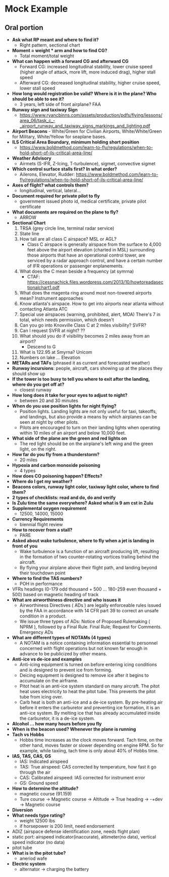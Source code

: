 # Mock Example

## Oral portion
- **Ask what RP meant and where to find it?**
  - Right pattern, sectional chart
- **Moment = weight * arm and how to find CG?**
  - Total moment/total weight
- **What can happen with a forward CG and afterward CG**
  - Forward CG: increased longitudinal stability, lower cruise speed (higher angle of attack, more lift, more induced drag), higher stall speed
  - Afterward CG: decreased longitudinal stability, higher cruise speed, lower stall speed
- **How long would registration be valid? Where is it in the plane? Who should be able to see it?**
  - 3 years, left side of front airplane? FAA 
- **Runway sign and taxiway Sign**
  - https://www.ryancbinns.com/assets/production/pdfs/flying/lessons/area_06/task_c_-_airport_runway_and_taxiway_signs_markings_and_lighting.pdf
- **Airport Beacons** - White/Green for Civilian Airports, White/White/Green for Military, White/Yellow for seaplane bases.
- **ILS Critical Area Boundary, minimum holding short position**
  - https://www.boldmethod.com/learn-to-fly/regulations/when-to-hold-short-of-ils-critical-area-line/
- **Weather Advisory**
  - Airmets (S-IFR, Z-Icing, T-turbulence), sigmet, convective sigmet
- **Which control surface stalls first? In what order?**
  - Ailerons, Elevator, Rudder: https://www.boldmethod.com/learn-to-fly/regulations/when-to-hold-short-of-ils-critical-area-line/
- **Axes of flight? what controls them?**
  - longitudinal, vertical, lateral...
- **Document required for private pilot to fly**
  - government issued photo id, medical certificate, private pilot certificate
- **What documents are required on the plane to fly?**
  - ARROW
- **Sectional Chart**
  1. TRSA (grey circle line, terminal radar service)
  2. State line
  3. How tall are all class C airspace? MSL or AGL? 
     - Class C airspace is generally airspace from the surface to 4,000 feet above the airport elevation (charted in MSL) surrounding those airports that have an operational control tower, are serviced by a radar approach control, and have a certain number of IFR operations or passenger enplanements.
  4. What does the C mean beside a frequency (at symrna)
     - CTAF: https://cessnachick.files.wordpress.com/2013/10/howtoreadasectionalchart1.pdf
  5. What does the magenta ring around most non-towered airports mean? Instrument approaches
  6. Know atlanta's airspace. How to get into airports near atlanta without contacting Atlanta ATC
  7. Special use airspaces (warning, prohibited, alert, MOA) There's 7 in total, which needs permission, which doesn't
  8. Can you go into Knoxville Class C at 2 miles visibility? SVFR?
  9. Can I request SVFR at night? ??
  10. What should you do if visibility becomes 2 miles away from an airport? 
      - Descend to G
  11. What is 122.95 at Smyrna? Unicom
  12. Numbers on lake ... Elevation
- **METARs and TAFs** (phrased it as current and forecasted weather)
- **Runway incursions**: people, aircraft, cars showing up at the places they should show up
- **If the tower is too busy to tell you where to exit after the landing, where do you get off at?**
  - closest runway
- **How long does it take for your eyes to adjust to night?**
  - between 20 and 30 minutes
- **When do you use position lights for night flying?**
  - Position lights. Landing lights are not only useful for taxi, takeoffs, and landings, but also provide a means by which airplanes can be seen at night by other pilots. 
  - Pilots are encouraged to turn on their landing lights when operating within 10 miles of an airport and below 10,000 feet.
- **What side of the plane are the green and red lights on**
  - The red light should be on the airplane's left wing and the green light, on the right.
- **How far do you fly from a thunderstorm?**
  - 20 miles
- **Hypoxia and carbon monoxide poisoning**
  - 4 types
- **How does CO poisoning happen? Effects?**
- **Where do I get my weather?**
- **Beacons colors, runway light color, taxiway light color, where to find them?**
- **2 types of checklists: read and do, do and verify**
- **Is Zulu time the same everywhere? Asked what is 9 am cst in Zulu**
- **Supplemental oxygen requirement**
  - 12500, 14000, 15000
- **Currency Requirements**
  - biennial flight review
- **How to recover from a stall?**
  - PARE 
- **Asked about wake turbulence, where to fly when a jet is landing in front of you**
  - Wake turbulence is a function of an aircraft producing lift, resulting in the formation of two counter-rotating vortices trailing behind the aircraft.
  - By flying your airplane above their flight path, and landing beyond their touchdown point
- **Where to find the TAS numbers?**
  - POH in performance
- VFRs headings (0-179 odd thousand + 500 ... 180-259 even thousand + 500) based on magnetic heading of track
- **What are airworthiness directive and who issues it**
  - Airworthiness Directives ( ADs ) are legally enforceable rules issued by the FAA in accordance with 14 CFR part 39 to correct an unsafe condition in a product.
  - We issue three types of ADs: Notice of Proposed Rulemaking ( NPRM ), followed by a Final Rule. Final Rule; Request for Comments. Emergency ADs
- **What are different types of NOTAMs (4 types)**
  - A NOTAM is a notice containing information essential to personnel concerned with flight operations but not known far enough in advance to be publicized by other means.
- **Anti-ice vs de-ice and examples**
  - Anti-icing equipment is turned on before entering icing conditions and is designed to prevent ice from forming. 
  - Deicing equipment is designed to remove ice after it begins to accumulate on the airframe.
  - Pitot heat is an anti-ice system standard on many aircraft. The pitot heat uses electricity to heat the pitot tube. This prevents the pitot tube from icing over.
  - Carb heat is both an anti-ice and a de-ice system. By pre-heating air before it enters the carburetor and preventing ice formation, it is an anti-ice system. By melting ice that has already accumulated inside the carburetor, it is a de-ice system.
- **Alcohol ... how many hours before you fly**
- **When is the beacon used? Whenever the plane is running**
- **Tach vs Hobbs**
  - Hobbs time increases as the clock moves forward. Tach time, on the other hand, moves faster or slower depending on engine RPM. So for example, while taxiing, tach time is only about 40% of Hobbs time.
- **IAS, TAS, CAS, GS**
  - IAS: Indicated airspeed 
  - TAS: True airspeed: CAS corrected by temperature, how fast it go through the air
  - CAS: Calibrated airspeed: IAS corrected for instrument error
  - GS: Ground speed
- **How to determine the altitude?**
  - magnetic course (91.159)
  - Ture course -> Magnetic course -> Altitude -> True heading -> -+dev -> Magnetic course
- **Diversion**
- **What needs type rating?** 
  - weight 12500 lbs
  - if horsepower is 200 limit, need endorsement
- ADIZ (airspace defense identification zone, needs flight plan)
- static port: airspeed indicator(inaccurate), altimeter(no data), vertical speed indicator (no data)
- pitot tube
- **What is in the pitot tube?**
  - aneriod wafe
- **Electric system**
  - alternator -> charging the battery